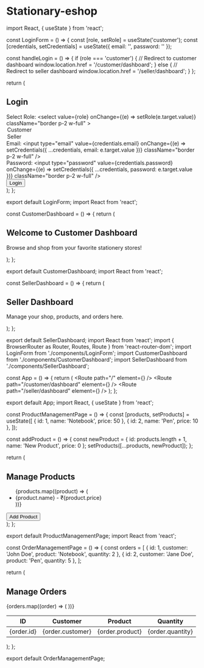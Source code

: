 # Stationary-eshop
import React, { useState } from 'react';

const LoginForm = () => {
  const [role, setRole] = useState('customer');
  const [credentials, setCredentials] = useState({ email: '', password: '' });

  const handleLogin = () => {
    if (role === 'customer') {
      // Redirect to customer dashboard
      window.location.href = '/customer/dashboard';
    } else {
      // Redirect to seller dashboard
      window.location.href = '/seller/dashboard';
    }
  };

  return (
    <div className="p-4 max-w-md mx-auto">
      <h2 className="text-xl font-bold mb-4">Login</h2>
      <div className="mb-4">
        <label className="block mb-2">Select Role:</label>
        <select
          value={role}
          onChange={(e) => setRole(e.target.value)}
          className="border p-2 w-full"
        >
          <option value="customer">Customer</option>
          <option value="seller">Seller</option>
        </select>
      </div>
      <div className="mb-4">
        <label className="block mb-2">Email:</label>
        <input
          type="email"
          value={credentials.email}
          onChange={(e) => setCredentials({ ...credentials, email: e.target.value })}
          className="border p-2 w-full"
        />
      </div>
      <div className="mb-4">
        <label className="block mb-2">Password:</label>
        <input
          type="password"
          value={credentials.password}
          onChange={(e) => setCredentials({ ...credentials, password: e.target.value })}
          className="border p-2 w-full"
        />
      </div>
      <button onClick={handleLogin} className="bg-blue-500 text-white p-2 w-full">
        Login
      </button>
    </div>
  );
};

export default LoginForm;
import React from 'react';

const CustomerDashboard = () => {
  return (
    <div className="p-4">
      <h2 className="text-2xl font-bold">Welcome to Customer Dashboard</h2>
      <p>Browse and shop from your favorite stationery stores!</p>
    </div>
  );
};

export default CustomerDashboard;
import React from 'react';

const SellerDashboard = () => {
  return (
    <div className="p-4">
      <h2 className="text-2xl font-bold">Seller Dashboard</h2>
      <p>Manage your shop, products, and orders here.</p>
    </div>
  );
};

export default SellerDashboard;
import React from 'react';
import { BrowserRouter as Router, Routes, Route } from 'react-router-dom';
import LoginForm from './components/LoginForm';
import CustomerDashboard from './components/CustomerDashboard';
import SellerDashboard from './components/SellerDashboard';

const App = () => {
  return (
    <Router>
      <Routes>
        <Route path="/" element={<LoginForm />} />
        <Route path="/customer/dashboard" element={<CustomerDashboard />} />
        <Route path="/seller/dashboard" element={<SellerDashboard />} />
      </Routes>
    </Router>
  );
};

export default App;
import React, { useState } from 'react';

const ProductManagementPage = () => {
  const [products, setProducts] = useState([
    { id: 1, name: 'Notebook', price: 50 },
    { id: 2, name: 'Pen', price: 10 },
  ]);

  const addProduct = () => {
    const newProduct = { id: products.length + 1, name: 'New Product', price: 0 };
    setProducts([...products, newProduct]);
  };

  return (
    <div className="p-4">
      <h2 className="text-xl font-bold">Manage Products</h2>
      <ul>
        {products.map((product) => (
          <li key={product.id}>
            {product.name} - ₹{product.price}
          </li>
        ))}
      </ul>
      <button onClick={addProduct} className="bg-green-500 text-white p-2 mt-4">
        Add Product
      </button>
    </div>
  );
};

export default ProductManagementPage;
import React from 'react';

const OrderManagementPage = () => {
  const orders = [
    { id: 1, customer: 'John Doe', product: 'Notebook', quantity: 2 },
    { id: 2, customer: 'Jane Doe', product: 'Pen', quantity: 5 },
  ];

  return (
    <div className="p-4">
      <h2 className="text-xl font-bold">Manage Orders</h2>
      <table className="table-auto w-full">
        <thead>
          <tr>
            <th>ID</th>
            <th>Customer</th>
            <th>Product</th>
            <th>Quantity</th>
          </tr>
        </thead>
        <tbody>
          {orders.map((order) => (
            <tr key={order.id}>
              <td>{order.id}</td>
              <td>{order.customer}</td>
              <td>{order.product}</td>
              <td>{order.quantity}</td>
            </tr>
          ))}
        </tbody>
      </table>
    </div>
  );
};

export default OrderManagementPage;
